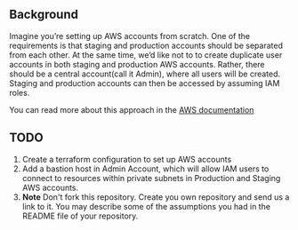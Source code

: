 ## Background

Imagine you’re setting up AWS accounts from scratch. One of the requirements is that staging and production accounts should be separated from each other. At the same time, we’d like not to to create duplicate user accounts in both staging and production AWS accounts. Rather, there should be a central account(call it Admin), where all users will be created. Staging and production accounts can then be accessed by assuming IAM roles.

You can read more about this approach in the [AWS documentation](https://docs.aws.amazon.com/IAM/latest/UserGuide/tutorial_cross-account-with-roles.html#tutorial_cross-account-with-roles-1)

## TODO
1. Create a terraform configuration to set up AWS accounts
2. Add a bastion host in Admin Account, which will allow IAM users to connect to resources within private subnets in Production and Staging AWS accounts.
3. **Note** Don't fork this repository. Create you own repository and send us a link to it. You may describe some of the assumptions you had in the README file of your repository.


